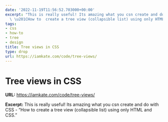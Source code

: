 ```yaml
---
date: '2022-11-19T11:56:52.703000+00:00'
excerpt: "This is really useful! Its amazing what you csn create and do with CSS -\
  \ \u201CHow to  create a tree view (collapsible list) using only HTML and CSS.\u201D"
tags:
- css
- how-to
- tree
- design
title: Tree views in CSS
type: drop
url: https://iamkate.com/code/tree-views/
---
```


# Tree views in CSS

**URL:** https://iamkate.com/code/tree-views/

**Excerpt:** This is really useful! Its amazing what you csn create and do with CSS - “How to  create a tree view (collapsible list) using only HTML and CSS.”
